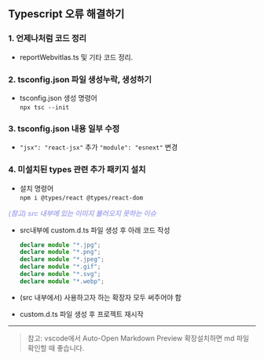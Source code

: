 ## Typescript 오류 해결하기

### 1. 언제나처럼 코드 정리

- reportWebvitlas.ts 및 기타 코드 정리.

### 2. tsconfig.json 파일 생성누락, 생성하기

- tsconfig.json 생성 명령어 <br/> `npx tsc --init`

### 3. tsconfig.json 내용 일부 수정

- `"jsx": "react-jsx"` 추가 `"module": "esnext"` 변경

### 4. 미설치된 types 관련 추가 패키지 설치

- 설치 명령어 <br/>
  `npm i @types/react @types/react-dom`

_<span style="color:#ababef; font-weight:600; font-size:14px">(참고) src 내부에 있는 이미지 불러오지 못하는 이슈</span>_

- src내부에 custom.d.ts 파일 생성 후 아래 코드 작성

  ```ts
  declare module "*.jpg";
  declare module "*.png";
  declare module "*.jpeg";
  declare module "*.gif";
  declare module "*.svg";
  declare module "*.webp";
  ```

- (src 내부에서) 사용하고자 하는 확장자 모두 써주어야 함
- custom.d.ts 파일 생성 후 프로젝트 재시작

---

> 참고: vscode에서 Auto-Open Markdown Preview 확장설치하면 md 파일 확인할 때 좋습니다.
